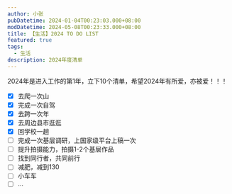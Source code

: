 ```yaml
---
author: 小张
pubDatetime: 2024-01-04T00:23:03.000+08:00
modDatetime: 2024-05-08T00:23:33.000+08:00
title: 【生活】2024 TO DO LIST
featured: true
tags:
  - 生活
description: 2024年度清单
---
```


2024年是进入工作的第1年，立下10个清单，希望2024年有所爱，亦被爱！！！

- [x] 去爬一次山
- [x] 完成一次自驾
- [x] 去跨一次年
- [x] 去周边县市逛逛
- [x] 回学校一趟
- [ ] 完成一次基层调研，上国家级平台上稿一次
- [ ] 提升拍摄能力，拍摄1-2个基层作品
- [ ] 找到同行者，共同前行
- [ ] 减肥，减到130
- [ ] 小车车
- [ ] ...
